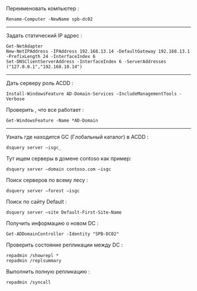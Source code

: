 

Переименовать компьютер : 

```
Rename-Computer -NewName spb-dc02
```

----
Задать статический IP адрес :

```
Get-NetAdapter  
New-NetIPAddress -IPAddress 192.168.13.14 -DefaultGateway 192.168.13.1 -PrefixLength 24 -InterfaceIndex 6  
Set-DNSClientServerAddress -InterfaceIndex 6 -ServerAddresses ("127.0.0.1","192.168.10.14")
```

----
Дать серверу роль ACDD : 

```
Install-WindowsFeature AD-Domain-Services –IncludeManagementTools -Verbose
```

Проверить , что все работает : 

```
Get-WindowsFeature -Name *AD-Domain
```

----

Узнать где находится GC (Глобальный каталог) в ACDD : 

```
dsquery server –isgc_
```


Тут ищем серверы в домене contoso как пример:
```
dsquery server –domain contoso.com –isgc
```

Поиск серверов по всему лесу :

```
dsquery server –forest –isgc
```

Поиск по сайту Default : 

```
dsquery server –site Default-First-Site-Name
```

Получить информацию о новом DC : 

```
Get-ADDomainController -Identity "SPB-DC02"
```

Проверить состояние репликации между DC : 

```
repadmin /showrepl *  
repadmin /replsummary
```

Выполнить полную репликацию : 

```
repadmin /syncall
```

